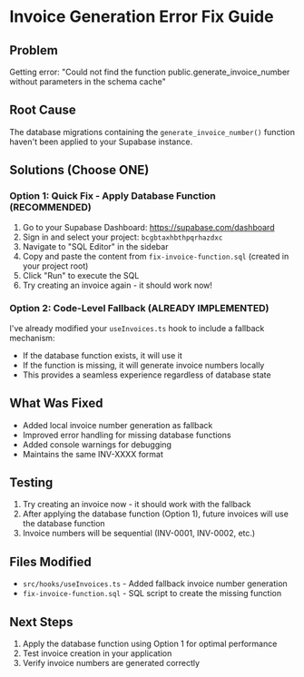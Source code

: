 # Invoice Generation Error Fix Guide

## Problem
Getting error: "Could not find the function public.generate_invoice_number without parameters in the schema cache"

## Root Cause
The database migrations containing the `generate_invoice_number()` function haven't been applied to your Supabase instance.

## Solutions (Choose ONE)

### Option 1: Quick Fix - Apply Database Function (RECOMMENDED)
1. Go to your Supabase Dashboard: https://supabase.com/dashboard
2. Sign in and select your project: `bcgbtaxhbthpqrhazdxc`
3. Navigate to "SQL Editor" in the sidebar
4. Copy and paste the content from `fix-invoice-function.sql` (created in your project root)
5. Click "Run" to execute the SQL
6. Try creating an invoice again - it should work now!

### Option 2: Code-Level Fallback (ALREADY IMPLEMENTED)
I've already modified your `useInvoices.ts` hook to include a fallback mechanism:
- If the database function exists, it will use it
- If the function is missing, it will generate invoice numbers locally
- This provides a seamless experience regardless of database state

## What Was Fixed
- Added local invoice number generation as fallback
- Improved error handling for missing database functions
- Added console warnings for debugging
- Maintains the same INV-XXXX format

## Testing
1. Try creating an invoice now - it should work with the fallback
2. After applying the database function (Option 1), future invoices will use the database function
3. Invoice numbers will be sequential (INV-0001, INV-0002, etc.)

## Files Modified
- `src/hooks/useInvoices.ts` - Added fallback invoice number generation
- `fix-invoice-function.sql` - SQL script to create the missing function

## Next Steps
1. Apply the database function using Option 1 for optimal performance
2. Test invoice creation in your application
3. Verify invoice numbers are generated correctly